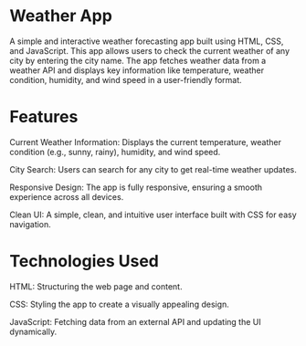 # Weather App 
A simple and interactive weather forecasting app built using HTML, CSS, and JavaScript. This app allows users to check the current weather of any city by entering the city name. The app fetches weather data from a weather API and displays key information like temperature, weather condition, humidity, and wind speed in a user-friendly format.

# Features
Current Weather Information: Displays the current temperature, weather condition (e.g., sunny, rainy), humidity, and wind speed.

City Search: Users can search for any city to get real-time weather updates.

Responsive Design: The app is fully responsive, ensuring a smooth experience across all devices.

Clean UI: A simple, clean, and intuitive user interface built with CSS for easy navigation.

# Technologies Used
HTML: Structuring the web page and content.

CSS: Styling the app to create a visually appealing design.

JavaScript: Fetching data from an external API and updating the UI dynamically.